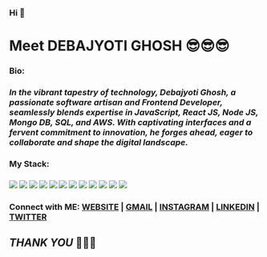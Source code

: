 ### Hi 👋

# Meet DEBAJYOTI GHOSH 😎😎😎

### Bio:

### *In the vibrant tapestry of technology, Debajyoti Ghosh, a passionate software artisan and Frontend Developer, seamlessly blends expertise in JavaScript, React JS, Node JS, Mongo DB, SQL, and AWS. With captivating interfaces and a fervent commitment to innovation, he forges ahead, eager to collaborate and shape the digital landscape.*            

### My Stack:

### <img src="https://rd3ps1doua.execute-api.us-east-1.amazonaws.com/dev/ft/profile/streetcred/github/tag/HTML"/> <img src="https://rd3ps1doua.execute-api.us-east-1.amazonaws.com/dev/ft/profile/streetcred/github/tag/CSS"/> <img src="https://rd3ps1doua.execute-api.us-east-1.amazonaws.com/dev/ft/profile/streetcred/github/tag/JAVASCRIPT"/> <img src="https://rd3ps1doua.execute-api.us-east-1.amazonaws.com/dev/ft/profile/streetcred/github/tag/REACT JS"/> <img src="https://rd3ps1doua.execute-api.us-east-1.amazonaws.com/dev/ft/profile/streetcred/github/tag/NODE JS"/> <img src="https://rd3ps1doua.execute-api.us-east-1.amazonaws.com/dev/ft/profile/streetcred/github/tag/MongoDB"/> <img src="https://rd3ps1doua.execute-api.us-east-1.amazonaws.com/dev/ft/profile/streetcred/github/tag/SQL"/> <img src="https://rd3ps1doua.execute-api.us-east-1.amazonaws.com/dev/ft/profile/streetcred/github/tag/AWS"/> <img src="https://rd3ps1doua.execute-api.us-east-1.amazonaws.com/dev/ft/profile/streetcred/github/tag/Frontend"/> <img src="https://rd3ps1doua.execute-api.us-east-1.amazonaws.com/dev/ft/profile/streetcred/github/tag/DBMS"/> <img src="https://rd3ps1doua.execute-api.us-east-1.amazonaws.com/dev/ft/profile/streetcred/github/tag/UI"/> <img src="https://rd3ps1doua.execute-api.us-east-1.amazonaws.com/dev/ft/profile/streetcred/github/tag/MERN"/>


### 

### 

### Connect with ME:  <a href="https://convolexa-2503.web.app/">WEBSITE</a> | <a href="mailto:debajyotighosh200017@gmail.com">GMAIL</a> | <a href="https://www.instagram.com/dgr__debajyoti/?next=https%3A%2F%2Fwww.instagram.com%2Faccounts%2Fedit%2F%3F__coig_login%3D1">INSTAGRAM</a> | <a href="https://www.linkedin.com/in/dgryzer/">LINKEDIN</a> | <a href="https://twitter.com/DgRyzer">TWITTER</a>

## *THANK YOU* 🤪🤪🤪
